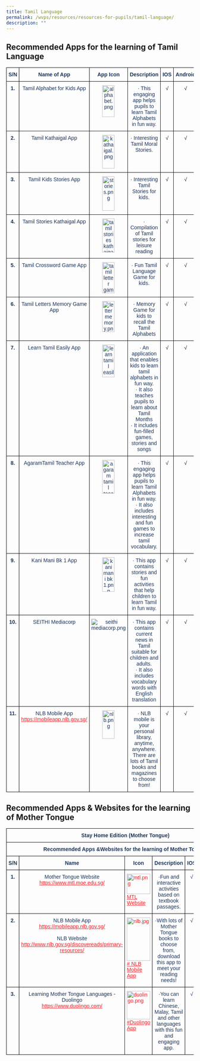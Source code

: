 ```yaml
---
title: Tamil Language
permalink: /wvps/resources/resources-for-pupils/tamil-language/
description: ""
---
```

Recommended Apps for the learning of Tamil Language
---------------------------------------------------

<style type="text/css">
.tg  {border-collapse:collapse;border-spacing:0;}
.tg td{border-color:black;border-style:solid;border-width:1px;font-family:Arial, sans-serif;font-size:14px;
  overflow:hidden;padding:10px 5px;word-break:normal;}
.tg th{border-color:black;border-style:solid;border-width:1px;font-family:Arial, sans-serif;font-size:14px;
  font-weight:normal;overflow:hidden;padding:10px 5px;word-break:normal;}
.tg .tg-baqh{text-align:center;vertical-align:top}
.tg .tg-x9u8{color:#1C3458;font-weight:bold;text-align:center;vertical-align:top}
.tg .tg-jqyp{color:#1C3458;text-align:center;vertical-align:top}
</style>
<table class="tg">
<thead>
  <tr>
    <th class="tg-x9u8">S/N</th>
    <th class="tg-x9u8">Name of App</th>
    <th class="tg-x9u8">App Icon</th>
    <th class="tg-x9u8">Description</th>
    <th class="tg-x9u8">IOS</th>
    <th class="tg-x9u8">Android</th>
    <th class="tg-x9u8">Level</th>
  </tr>
</thead>
<tbody>
  <tr>
    <td class="tg-x9u8">1.</td>
    <td class="tg-jqyp">Tamil Alphabet for Kids App</td>
    <td class="tg-jqyp"><img src="https://westviewpri.moe.edu.sg/qql/slot/u539/2020/Resources/Resources%20for%20Pupil/Stay%20Home%20Edition/Tamil%20Language/alphabet.png" alt="alphabet.png" width="33" height="85"></td>
    <td class="tg-jqyp">· This engaging app helps pupils to learn Tamil Alphabets in fun way.</td>
    <td class="tg-baqh"> √</td>
    <td class="tg-baqh"> √</td>
    <td class="tg-jqyp"> <span style="background-color:initial">Primary 1-2</span></td>
  </tr>
  <tr>
    <td class="tg-x9u8"> <span style="background-color:initial">2.</span></td>
    <td class="tg-jqyp"> <span style="background-color:initial">Tamil Kathaigal App</span></td>
    <td class="tg-jqyp"><img src="https://westviewpri.moe.edu.sg/qql/slot/u539/2020/Resources/Resources%20for%20Pupil/Stay%20Home%20Edition/Tamil%20Language/kathaigal.png" alt="kathaigal.png" width="33" height="90"></td>
    <td class="tg-jqyp">· Interesting Tamil Moral Stories.</td>
    <td class="tg-baqh"> √</td>
    <td class="tg-baqh"> √</td>
    <td class="tg-jqyp"> <span style="background-color:initial">Primary 3-6</span></td>
  </tr>
  <tr>
    <td class="tg-x9u8"> <span style="background-color:initial">3.</span></td>
    <td class="tg-jqyp"> <span style="font-weight:400;color:#1C3458">Tamil Kids Stories App</span></td>
    <td class="tg-jqyp"><img src="https://westviewpri.moe.edu.sg/qql/slot/u539/2020/Resources/Resources%20for%20Pupil/Stay%20Home%20Edition/Tamil%20Language/stories.png" alt="stories.png" width="33" height="92"></td>
    <td class="tg-jqyp"><span style="background-color:initial">· Interesting Tamil Stories for kids.</span></td>
    <td class="tg-baqh"> √</td>
    <td class="tg-baqh"> √</td>
    <td class="tg-jqyp"><span style="font-weight:400;color:#1C3458">Primary 1-3</span></td>
  </tr>
  <tr>
    <td class="tg-x9u8"> <span style="background-color:initial">4.</span></td>
    <td class="tg-jqyp"> <span style="font-weight:400;color:#1C3458">Tamil Stories Kathaigal  App</span></td>
    <td class="tg-jqyp"><img src="https://westviewpri.moe.edu.sg/qql/slot/u539/2020/Resources/Resources%20for%20Pupil/Stay%20Home%20Edition/Tamil%20Language/tamil%20stories%20kathaigal%20app.png" alt="tamil stories kathaigal app.png" width="33" height="91"></td>
    <td class="tg-jqyp"> <span style="background-color:initial">· Compilation of Tamil stories for leisure reading </span></td>
    <td class="tg-baqh"> √</td>
    <td class="tg-baqh"> √</td>
    <td class="tg-jqyp"><span style="font-weight:400;color:#1C3458">Primary 4-6</span></td>
  </tr>
  <tr>
    <td class="tg-x9u8"> <span style="background-color:initial">5.</span></td>
    <td class="tg-jqyp"> <span style="font-weight:400;color:#1C3458">Tamil Crossword Game App</span></td>
    <td class="tg-jqyp"><img src="https://westviewpri.moe.edu.sg/qql/slot/u539/2020/Resources/Resources%20for%20Pupil/Stay%20Home%20Edition/Tamil%20Language/tamil%20letter%20game.png" alt="tamil letter game.png" width="33" height="83"></td>
    <td class="tg-jqyp"><span style="background-color:initial">· Fun Tamil Language Game for kids.</span></td>
    <td class="tg-baqh"> √</td>
    <td class="tg-baqh"> √</td>
    <td class="tg-jqyp"><span style="font-weight:400;color:#1C3458">Primary 4-6</span></td>
  </tr>
  <tr>
    <td class="tg-x9u8"><span style="background-color:initial">6.</span></td>
    <td class="tg-jqyp"> <span style="font-weight:400;color:#1C3458">Tamil Letters Memory Game App</span></td>
    <td class="tg-jqyp"><img src="https://westviewpri.moe.edu.sg/qql/slot/u539/2020/Resources/Resources%20for%20Pupil/Stay%20Home%20Edition/Tamil%20Language/letter%20memory.png" alt="letter memory.png" width="33" height="83"></td>
    <td class="tg-jqyp">· Memory Game for kids to recall the Tamil Alphabets </td>
    <td class="tg-baqh"> √</td>
    <td class="tg-baqh"> √</td>
    <td class="tg-jqyp"> <span style="background-color:initial">Primary 1-2</span></td>
  </tr>
  <tr>
    <td class="tg-x9u8"><span style="background-color:initial">7.</span></td>
    <td class="tg-jqyp"> <span style="font-weight:400;color:#1C3458">Learn Tamil Easily App</span></td>
    <td class="tg-jqyp"><img src="https://westviewpri.moe.edu.sg/qql/slot/u539/2020/Resources/Resources%20for%20Pupil/Stay%20Home%20Edition/Tamil%20Language/learn%20tamil%20easily.png" alt="learn tamil easily.png" width="33" height="87"></td>
    <td class="tg-jqyp"> · An application that enables kids to learn tamil alphabets in fun way.<br>· It also teaches pupils to learn about Tamil Months<br>· It includes fun-filled games, stories and songs</td>
    <td class="tg-baqh"> √</td>
    <td class="tg-baqh"> √</td>
    <td class="tg-jqyp"><span style="font-weight:400;color:#1C3458">Primary 1 - 2</span></td>
  </tr>
  <tr>
    <td class="tg-x9u8"><span style="background-color:initial">8.</span></td>
    <td class="tg-jqyp"><span style="font-weight:400;color:#1C3458">AgaramTamil Teacher App</span><br></td>
    <td class="tg-jqyp"><img src="https://westviewpri.moe.edu.sg/qql/slot/u539/2020/Resources/Resources%20for%20Pupil/Stay%20Home%20Edition/Tamil%20Language/agaram%20tamil%20teacher%20app.png" alt="agaram tamil teacher app.png" width="33" height="90"></td>
    <td class="tg-jqyp">· This engaging app helps pupils to learn Tamil Alphabets in fun way.<br>· It also includes interesting and fun games to increase tamil vocabulary.</td>
    <td class="tg-baqh"> √</td>
    <td class="tg-baqh"> √</td>
    <td class="tg-jqyp"> Primary 1-2</td>
  </tr>
  <tr>
    <td class="tg-x9u8"><span style="background-color:initial">9.</span></td>
    <td class="tg-jqyp"> <span style="font-weight:400;color:#1C3458">Kani Mani Bk 1 App</span></td>
    <td class="tg-jqyp"><img src="https://westviewpri.moe.edu.sg/qql/slot/u539/2020/Resources/Resources%20for%20Pupil/Stay%20Home%20Edition/Tamil%20Language/kani%20mani%20bk%201.png" alt="kani mani bk 1.png" width="33" height="92"></td>
    <td class="tg-jqyp">· This app contains stories and fun activities that help children to learn Tamil in fun way.<br></td>
    <td class="tg-baqh"> √</td>
    <td class="tg-baqh"> √</td>
    <td class="tg-jqyp"> Primary 1-2</td>
  </tr>
  <tr>
    <td class="tg-x9u8"><span style="background-color:initial">10.</span></td>
    <td class="tg-jqyp"><span style="background-color:initial">SEITHI Mediacorp</span></td>
    <td class="tg-jqyp"><img src="https://westviewpri.moe.edu.sg/qql/slot/u539/2020/Resources/Resources%20for%20Pupil/Stay%20Home%20Edition/Tamil%20Language/seithi%20mediacorp.png" alt="seithi mediacorp.png"></td>
    <td class="tg-jqyp"> <span style="background-color:initial">· This app contains current news in Tamil suitable for children and adults.</span><br>· It also includes vocabulary words with English translation</td>
    <td class="tg-baqh">√</td>
    <td class="tg-baqh">√</td>
    <td class="tg-jqyp"> <span style="background-color:initial">Primary 3-6</span><br></td>
  </tr>
  <tr>
    <td class="tg-x9u8"> <span style="background-color:initial">11.</span></td>
    <td class="tg-jqyp"><span style="background-color:initial">NLB Mobile App</span><br><a href="https://mobileapp.nlb.gov.sg/"><span style="text-decoration:underline;color:#EC1F26">https://mobileapp.nlb.gov.sg/</span></a><span style="background-color:initial"> </span></td>
    <td class="tg-jqyp"><img src="https://westviewpri.moe.edu.sg/qql/slot/u539/2020/Resources/Resources%20for%20Pupil/Stay%20Home%20Edition/Tamil%20Language/nlb.png" alt="nlb.png" width="33" height="76"></td>
    <td class="tg-jqyp"><span style="background-color:initial">· NLB mobile is your personal library, anytime, anywhere. There are lots of Tamil books and magazines to choose from!</span></td>
    <td class="tg-baqh">√</td>
    <td class="tg-baqh">√</td>
    <td class="tg-jqyp"><span style="background-color:initial">Primary 1-6</span></td>
  </tr>
</tbody>
</table>

Recommended Apps & Websites for the learning of Mother Tongue
-------------------------------------------------------------

<style type="text/css">
.tg  {border-collapse:collapse;border-spacing:0;}
.tg td{border-color:black;border-style:solid;border-width:1px;font-family:Arial, sans-serif;font-size:14px;
  overflow:hidden;padding:10px 5px;word-break:normal;}
.tg th{border-color:black;border-style:solid;border-width:1px;font-family:Arial, sans-serif;font-size:14px;
  font-weight:normal;overflow:hidden;padding:10px 5px;word-break:normal;}
.tg .tg-x9u8{color:#1C3458;font-weight:bold;text-align:center;vertical-align:top}
.tg .tg-jqyp{color:#1C3458;text-align:center;vertical-align:top}
.tg .tg-zyem{color:#EC1F26;text-align:left;text-decoration:underline;vertical-align:top}
</style>
<table class="tg">
<thead>
  <tr>
    <th class="tg-x9u8" colspan="7">Stay Home Edition (Mother Tongue)</th>
  </tr>
</thead>
<tbody>
  <tr>
    <td class="tg-x9u8" colspan="7">Recommended Apps &amp;Websites for the learning of Mother Tongue</td>
  </tr>
  <tr>
    <td class="tg-x9u8">S/N</td>
    <td class="tg-x9u8">Name</td>
    <td class="tg-x9u8">Icon</td>
    <td class="tg-x9u8">Description</td>
    <td class="tg-x9u8">IOS</td>
    <td class="tg-x9u8">Andriod</td>
    <td class="tg-x9u8">Level</td>
  </tr>
  <tr>
    <td class="tg-x9u8">1.</td>
    <td class="tg-jqyp">Mother Tongue Website<br><a href="https://www.mtl.moe.edu.sg/"><span style="text-decoration:underline;color:#EC1F26">https://www.mtl.moe.edu.sg/</span></a></td>
    <td class="tg-zyem"><img src="https://westviewpri.moe.edu.sg/qql/slot/u539/2020/Resources/Resources%20for%20Pupil/Stay%20Home%20Edition/Tamil%20Language/mtl.png" alt="mtl.png" width="63" height="54"><br><span style="background-color:initial">MTL Website</span></td>
    <td class="tg-jqyp">·Fun and interactive activities based on textbook passages.</td>
    <td class="tg-jqyp">√</td>
    <td class="tg-jqyp">√</td>
    <td class="tg-jqyp">Primary 1-6</td>
  </tr>
  <tr>
    <td class="tg-x9u8">2.</td>
    <td class="tg-jqyp">NLB Mobile App<br><a href="https://mobileapp.nlb.gov.sg/"><span style="text-decoration:underline;color:#EC1F26">https://mobileapp.nlb.gov.sg/</span></a><br><br>NLB Website<br><a href="http://www.nlb.gov.sg/discovereads/primary-resources/"><span style="text-decoration:underline;color:#EC1F26">http://www.nlb.gov.sg/discovereads/primary-resources/</span></a></td>
    <td class="tg-zyem"><img src="https://westviewpri.moe.edu.sg/qql/slot/u539/2020/Resources/Resources%20for%20Pupil/Stay%20Home%20Edition/Tamil%20Language/nlb.jpg" alt="nlb.jpg" width="63" height="116"># <span style="background-color:initial">NLB Mobile App</span></td>
    <td class="tg-jqyp">·With lots of Mother Tongue books to choose from,   download this app to meet your reading needs! </td>
    <td class="tg-jqyp">√</td>
    <td class="tg-jqyp">√</td>
    <td class="tg-jqyp">Primary 1-6</td>
  </tr>
  <tr>
    <td class="tg-x9u8">3.</td>
    <td class="tg-jqyp">Learning Mother Tongue Languages - Duolingo<br><a href="https://www.duolingo.com/"><span style="text-decoration:underline;color:#EC1F26">https://www.duolingo.com/</span></a></td>
    <td class="tg-zyem"><img src="https://westviewpri.moe.edu.sg/qql/slot/u539/2020/Resources/Resources%20for%20Pupil/Stay%20Home%20Edition/Tamil%20Language/duolingo.png" alt="duolingo.png" width="63" height="76"><span style="background-color:initial">#Duolingo App</span></td>
    <td class="tg-jqyp">·You can learn Chinese, Malay, Tamil and other languages with this fun and engaging app.</td>
    <td class="tg-jqyp">√</td>
    <td class="tg-jqyp">√</td>
    <td class="tg-jqyp">Primary 1-6</td>
  </tr>
</tbody>
</table>